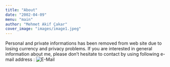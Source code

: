 ```yaml
---
title: "About"
date: "2002-04-09"
menu: "main"
author: "Mehmet Akif Çakar"
cover_image: "images/image1.jpeg"
---
```


Personal and private informations has been removed from web site due to losing currency and privacy problems. If you are interested in general information about me, please don’t hesitate to contact by using following e-mail address : ![E-Mail](/images/mladr.png)